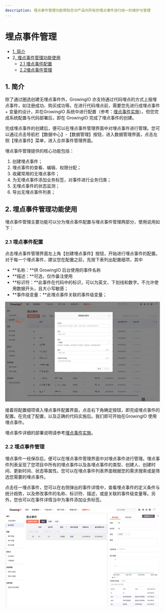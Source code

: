 ```yaml
---
description: 埋点事件管理功能帮助您对产品内所有的埋点事件进行统一的维护与管理
---
```


# 埋点事件管理

* [​1. 简介](data-management-variables.md#1-jian-jie)
* ​2[. 埋点事件管理功能使用​](data-management-variables.md#2-mai-dian-shi-jian-guan-li-gong-neng-shi-yong)
  * [​2.1 埋点事件配置](data-management-variables.md#21-mai-dian-shi-jian-pei-zhi)
  * [2.2 ​埋点事件管理](data-management-variables.md#22-mai-dian-shi-jian-guan-li)

## **1. 简介**

除了通过圈选创建无埋点事件外，GrowingIO 亦支持通过代码埋点的方式上报埋点事件，如注册成功、购买成功等。在进行代码埋点前，需要您先进行成埋点事件 + 变量的设计，并在GrowingIO 系统中进行配置（参考：[埋点事件实施](https://growingio.gitbook.io/docs/data-definition/custom-event)​）。但您完成系统配置与代码部署后，即在 GrowingIO 完成了埋点事件的创建。

完成埋点事件的创建后，便可以在埋点事件管理界面中对埋点事件进行管理。您可以通过点击导航栏【数据中心】-【数据管理】按钮，进入数据管理界面，点击左侧【埋点事件】菜单，进入合并事件管理界面。

埋点事件管理提供的核心功能包括：

1. 创建埋点事件；
2. 埋点事件的查看、编辑、权限分配；
3. 收藏常用的无埋点事件；
4. 为无埋点事件添加业务标签，对事件进行业务归类；
5. 无埋点事件的状态监测；
6. 导出无埋点事件列表；

## **2. 埋点事件管理功能使用**

埋点事件管理主要功能可以分为埋点事件配置与埋点事件管理两部分，使用说用如下：

### **2.1 埋点事件配置**

点击埋点事件管理界面左上角【创建埋点事件】按钮，开始进行埋点事件的配置。  
对于每一个埋点事件，建议您在配置之前，先按下表列出配置细项，其中

* **名称：**供 GrowingIO 后台使用的事件名称
* **描述：**可选，仅作备注使用
* **标识符：**此事件在代码中的标识，可以为英文、下划线和数字。不允许使用数据开头，且大小写敏感；
* **事件级变量：**此埋点事件关联的事件级变量；

![&#x57CB;&#x70B9;&#x4E8B;&#x4EF6;&#x914D;&#x7F6E;](../.gitbook/assets/wechatimg66.jpeg)

接着将配置细项填入埋点事件配置界面，点击右下角确定按钮，即完成埋点事件的配置。在完成了配置，以及正确的代码实施后。我们即可开始在GrowingIO 使用埋点事件。

埋点事件详细的部署说明请参考[埋点事件实施](https://growingio.gitbook.io/docs/data-definition/custom-event)​。

### **2.2 埋点事件管理**

埋点事件一经保存后，便可以在埋点事件管理界面中对埋点事件进行管理。埋点事件列表呈现了您项目中所有的埋点事件以及各埋点事件的类型、创建人、创建时间、更新时间、状态等属性。您可以在埋点事件列表界面根据您的需求搜索或是筛选您需要的埋点事件。

点击任一埋点事件，您可以在右侧弹出的事件详情中，查看埋点事件的定义条件与统计趋势，以及修改事件的名称、标识符、描述，或是关联的事件级变量等。另外，您也可以在事件详情当中为事件添加业务标签。

![&#x57CB;&#x70B9;&#x4E8B;&#x4EF6;&#x7BA1;&#x7406;](../.gitbook/assets/wechatimg67.jpeg)

